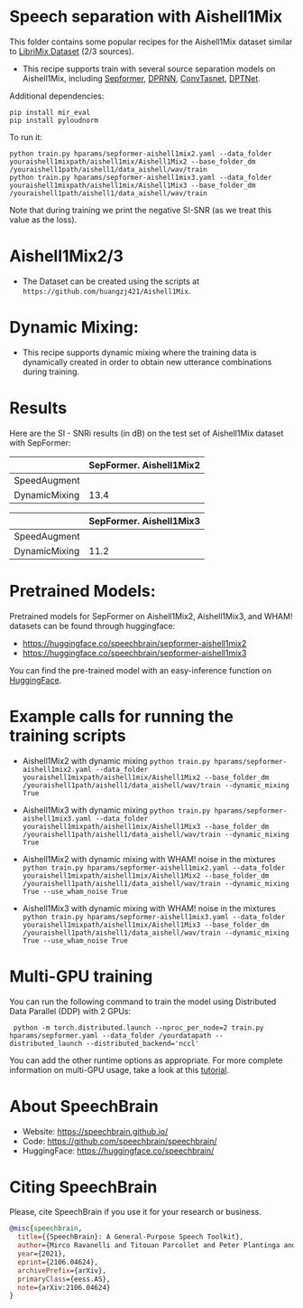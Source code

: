 # Speech separation with Aishell1Mix
This folder contains some popular recipes for the Aishell1Mix dataset similar to [LibriMix Dataset](https://arxiv.org/pdf/2005.11262.pdf) (2/3 sources).

* This recipe supports train with several source separation models on Aishell1Mix, including [Sepformer](https://arxiv.org/abs/2010.13154), [DPRNN](https://arxiv.org/abs/1910.06379), [ConvTasnet](https://arxiv.org/abs/1809.07454), [DPTNet](https://arxiv.org/abs/2007.13975).

Additional dependencies:
```
pip install mir_eval
pip install pyloudnorm
```

To run it:

```
python train.py hparams/sepformer-aishell1mix2.yaml --data_folder youraishell1mixpath/aishell1mix/Aishell1Mix2 --base_folder_dm /youraishell1path/aishell1/data_aishell/wav/train
python train.py hparams/sepformer-aishell1mix3.yaml --data_folder youraishell1mixpath/aishell1mix/Aishell1Mix3 --base_folder_dm /youraishell1path/aishell1/data_aishell/wav/train

```
Note that during training we print the negative SI-SNR (as we treat this value as the loss).


# Aishell1Mix2/3
* The Dataset can be created using the scripts at `https://github.com/huangzj421/Aishell1Mix`.


# Dynamic Mixing:

* This recipe supports dynamic mixing where the training data is dynamically created in order to obtain new utterance combinations during training.

# Results

Here are the SI - SNRi results (in dB) on the test set of Aishell1Mix dataset with SepFormer:

| | SepFormer. Aishell1Mix2 |
| --- | --- |
|SpeedAugment | |
|DynamicMixing | 13.4|


| | SepFormer. Aishell1Mix3 |
| --- | --- |
|SpeedAugment | |
|DynamicMixing | 11.2|

# Pretrained Models:
Pretrained models for SepFormer on Aishell1Mix2, Aishell1Mix3, and WHAM! datasets can be found through huggingface:
* https://huggingface.co/speechbrain/sepformer-aishell1mix2
* https://huggingface.co/speechbrain/sepformer-aishell1mix3


You can find the pre-trained model with an easy-inference function on [HuggingFace](https://huggingface.co/speechbrain/sepformer-wsj02mix).

# Example calls for running the training scripts

* Aishell1Mix2 with dynamic mixing `python train.py hparams/sepformer-aishell1mix2.yaml --data_folder youraishell1mixpath/aishell1mix/Aishell1Mix2 --base_folder_dm /youraishell1path/aishell1/data_aishell/wav/train --dynamic_mixing True`

* Aishell1Mix3 with dynamic mixing `python train.py hparams/sepformer-aishell1mix3.yaml --data_folder youraishell1mixpath/aishell1mix/Aishell1Mix3 --base_folder_dm /youraishell1path/aishell1/data_aishell/wav/train --dynamic_mixing True`

* Aishell1Mix2 with dynamic mixing with WHAM! noise in the mixtures `python train.py hparams/sepformer-aishell1mix2.yaml --data_folder youraishell1mixpath/aishell1mix/Aishell1Mix2 --base_folder_dm /youraishell1path/aishell1/data_aishell/wav/train --dynamic_mixing True --use_wham_noise True`

* Aishell1Mix3 with dynamic mixing with WHAM! noise in the mixtures `python train.py hparams/sepformer-aishell1mix3.yaml --data_folder youraishell1mixpath/aishell1mix/Aishell1Mix3 --base_folder_dm /youraishell1path/aishell1/data_aishell/wav/train --dynamic_mixing True --use_wham_noise True`

# Multi-GPU training

You can run the following command to train the model using Distributed Data Parallel (DDP) with 2 GPUs:

```
 python -m torch.distributed.launch --nproc_per_node=2 train.py hparams/sepformer.yaml --data_folder /yourdatapath --distributed_launch --distributed_backend='nccl'
```
You can add the other runtime options as appropriate. For more complete information on multi-GPU usage, take a look at this [tutorial](https://colab.research.google.com/drive/13pBUacPiotw1IvyffvGZ-HrtBr9T6l15?usp=sharing).


# **About SpeechBrain**
- Website: https://speechbrain.github.io/
- Code: https://github.com/speechbrain/speechbrain/
- HuggingFace: https://huggingface.co/speechbrain/


# **Citing SpeechBrain**
Please, cite SpeechBrain if you use it for your research or business.

```bibtex
@misc{speechbrain,
  title={{SpeechBrain}: A General-Purpose Speech Toolkit},
  author={Mirco Ravanelli and Titouan Parcollet and Peter Plantinga and Aku Rouhe and Samuele Cornell and Loren Lugosch and Cem Subakan and Nauman Dawalatabad and Abdelwahab Heba and Jianyuan Zhong and Ju-Chieh Chou and Sung-Lin Yeh and Szu-Wei Fu and Chien-Feng Liao and Elena Rastorgueva and François Grondin and William Aris and Hwidong Na and Yan Gao and Renato De Mori and Yoshua Bengio},
  year={2021},
  eprint={2106.04624},
  archivePrefix={arXiv},
  primaryClass={eess.AS},
  note={arXiv:2106.04624}
}
```
